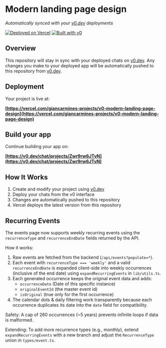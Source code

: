 # Modern landing page design

*Automatically synced with your [v0.dev](https://v0.dev) deployments*

[![Deployed on Vercel](https://img.shields.io/badge/Deployed%20on-Vercel-black?style=for-the-badge&logo=vercel)](https://vercel.com/giancarmines-projects/v0-modern-landing-page-design)
[![Built with v0](https://img.shields.io/badge/Built%20with-v0.dev-black?style=for-the-badge)](https://v0.dev/chat/projects/Zwr9rw6JTvN)

## Overview

This repository will stay in sync with your deployed chats on [v0.dev](https://v0.dev).
Any changes you make to your deployed app will be automatically pushed to this repository from [v0.dev](https://v0.dev).

## Deployment

Your project is live at:

**[https://vercel.com/giancarmines-projects/v0-modern-landing-page-design](https://vercel.com/giancarmines-projects/v0-modern-landing-page-design)**

## Build your app

Continue building your app on:

**[https://v0.dev/chat/projects/Zwr9rw6JTvN](https://v0.dev/chat/projects/Zwr9rw6JTvN)**

## How It Works

1. Create and modify your project using [v0.dev](https://v0.dev)
2. Deploy your chats from the v0 interface
3. Changes are automatically pushed to this repository
4. Vercel deploys the latest version from this repository

## Recurring Events

The events page now supports weekly recurring events using the `recurrenceType` and `recurrenceEndDate` fields returned by the API.

How it works:
1. Raw events are fetched from the backend (`/api/events?populate=*`).
2. Each event with `recurrenceType === 'weekly'` and a valid `recurrenceEndDate` is expanded client-side into weekly occurrences (inclusive of the end date) using `expandRecurringEvents` in `lib/utils.ts`.
3. Each generated occurrence keeps the original event data and adds:
	- `occurrenceDate` (Date of this specific instance)
	- `originalEventId` (the master event id)
	- `isOriginal` (true only for the first occurrence)
4. The calendar dots & daily filtering work transparently because each occurrence duplicates its date into the `date` field for compatibility.

Safety: A cap of 260 occurrences (~5 years) prevents infinite loops if data is malformed.

Extending: To add more recurrence types (e.g., monthly), extend `expandRecurringEvents` with a new branch and adjust the `RecurrenceType` union in `types/event.ts`.